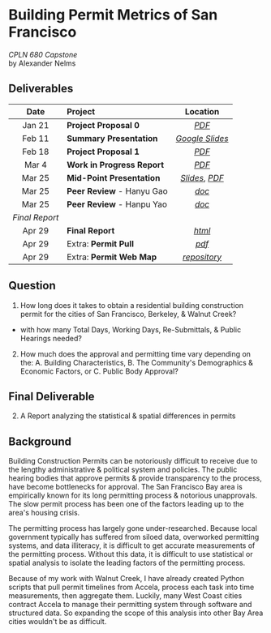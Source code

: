 # Building Permit Metrics of San Francisco
*CPLN 680 Capstone* <br>by Alexander Nelms

## Deliverables
| Date | Project | Location |
| :---: | :--- | :---: |
| Jan 21 | **Project Proposal 0** | [*PDF*](https://github.com/CPLN-680-Spring-2022/Nelms_Alex_BuildingPermits/blob/main/deliverables/Nelms%20-%20Project%20Proposal%200.pdf) |
| Feb 11 | **Summary Presentation** | [*Google Slides*](https://docs.google.com/presentation/d/1N7rwu2h_tOyCqjYUjLAdrQE9qGC5Ub88AGJ2C4VMKzw/edit?usp=sharing) |
| Feb 18 | **Project Proposal 1** | [*PDF*](https://github.com/CPLN-680-Spring-2022/Nelms_Alex_BuildingPermits/blob/main/deliverables/Nelms%20-%20Project%20Proposal%201.pdf) |
| Mar 4 | **Work in Progress Report** | [*PDF*](https://github.com/CPLN-680-Spring-2022/Nelms_Alex_BuildingPermits/blob/main/deliverables/Nelms%20-%20Work%20in%20Progress%20Report.pdf) |
| Mar 25 | **Mid-Point Presentation** | [*Slides*](https://docs.google.com/presentation/d/1W1AoLwwzns3m4JJcWKHuaKogv6Pc1gcwluKkO7m-1Jo/edit?usp=sharing), [*PDF*](https://github.com/CPLN-680-Spring-2022/Nelms_Alex_BuildingPermits/blob/main/deliverables/CPLN%20680%20-%20Nelms%20-%20Permit%20Metrics%20-%20Mid-Point%20Presentation.pdf) |
| Mar 25 | **Peer Review** - Hanyu Gao | [*doc*](https://github.com/CPLN-680-Spring-2022/Nelms_Alex_BuildingPermits/blob/811edbd7870a022d6faa57cec041a0fcf01fd390/deliverables/Nelms%20-%20Midpoint%20Peer%20Review%20-%20Hanyu%20Gao.docx) |
| Mar 25 | **Peer Review** - Hanpu Yao | [*doc*](https://github.com/CPLN-680-Spring-2022/Nelms_Alex_BuildingPermits/blob/811edbd7870a022d6faa57cec041a0fcf01fd390/deliverables/Nelms%20-%20Midpoint%20Peer%20Review%20-%20Hanpu%20Yao.docx) |
|*Final Report*|
| Apr 29 | **Final Report** | [*html*]() |
| Apr 29 | Extra: **Permit Pull** | [*pdf*]() |
| Apr 29 | Extra: **Permit Web Map** | [*repository*](https://github.com/nelmsal/sf-building-permits-web-map) |

## Question
1. How long does it takes to obtain a residential building construction permit for the cities of San Francisco, Berkeley, & Walnut Creek?
* with how many Total Days, Working Days, Re-Submittals, & Public Hearings needed?

2. How much does the approval and permitting time vary depending on the:
  A. Building Characteristics,
  B. The Community's Demographics & Economic Factors, or
  C. Public Body Approval?

## Final Deliverable
2. A Report analyzing the statistical & spatial differences in permits

## Background
Building Construction Permits can be notoriously difficult to receive due to the lengthy administrative & political system and policies. The public hearing bodies that approve permits & provide transparency to the process, have become bottlenecks for approval. The San Francisco Bay area is empirically known for its long permitting process & notorious unapprovals. The slow permit process has been one of the factors leading up to the area's housing crisis.

The permitting process has largely gone under-researched. Because local government typically has suffered from siloed data, overworked permitting systems, and data illiteracy, it is difficult to get accurate measurements of the permitting process. Without this data, it is difficult to use statistical or spatial analysis to isolate the leading factors of the permitting process.

Because of my work with Walnut Creek, I have already created Python scripts that pull permit timelines from Accela, process each task into time measurements, then aggregate them.  Luckily, many West Coast cities contract Accela to manage their permitting system through software and structured data. So expanding the scope of this analysis into other Bay Area cities wouldn't be as difficult.
